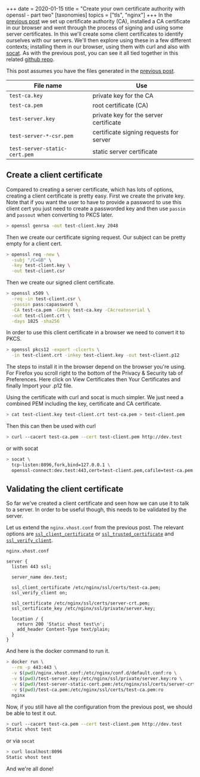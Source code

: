 +++
date = 2020-01-15
title = "Create your own certificate authority with openssl - part two"
[taxonomies]
topics = ["tls", "nginx"]
+++
In the [previous post](/blog/ssl-certificate-authority-with-openssl/) we
set up certificate authority (CA), installed a CA certificate in our browser and
went through the process of signing and using some server certificates. In this
we'll create some client certificates to identify ourselves with our servers.
We'll then explore using these in a few different contexts; installing them in
our browser, using them with curl and also with [socat](http://www.dest-unreach.org/socat/).
As with the previous post, you can see it all tied together in this related
[github repo](https://github.com/robyoung/nginx-client-certs).

This post assumes you have the files generated in the [previous post](/blog/ssl-certificate-authority-with-openssl/).

| File name                     | Use                                     |
| ----------------------------- | --------------------------------------- |
| `test-ca.key`                 | private key for the CA                  |
| `test-ca.pem`                 | root certificate (CA)                   |
| `test-server.key`             | private key for the server certificate  |
| `test-server-*-csr.pem`       | certificate signing requests for server |
| `test-server-static-cert.pem` | static server certificate               |

## Create a client certificate

Compared to creating a server certificate, which has lots of options, creating a client
certificate is pretty easy. First we create the private key. Note that if you want the
user to have to provide a password to use this client cert you just need to create a
passworded key and then use `passin` and `passout` when converting to PKCS later.

```bash
> openssl genrsa -out test-client.key 2048
```

Then we create our certificate signing request. Our subject can be pretty empty for a client
cert.

```bash
> openssl req -new \
  -subj "/C=GB" \
  -key test-client.key \
  -out test-client.csr
```

Then we create our signed client certificate.

```bash
> openssl x509 \
  -req -in test-client.csr \
  -passin pass:capassword \
  -CA test-ca.pem -CAkey test-ca.key -CAcreateserial \
  -out test-client.crt \
  -days 1825 -sha256
```

In order to use this client certificate in a browser we need to convert it to PKCS.

```bash
> openssl pkcs12 -export -clcerts \
  -in test-client.crt -inkey test-client.key -out test-client.p12
```

The steps to install it in the browser depend on the browser you're using. For Firefox
you scroll right to the bottom of the Privacy & Security tab of Preferences. Here click
on View Certificates then Your Certificates and finally Import your .p12 file.

Using the certificate with curl and socat is much simpler. We just need a combined PEM
including the key, certificate and CA certificate.

```bash
> cat test-client.key test-client.crt test-ca.pem > test-client.pem
```

Then this can then be used with curl

```bash
> curl --cacert test-ca.pem --cert test-client.pem http://dev.test
```

or with socat

```bash
> socat \
  tcp-listen:8096,fork,bind=127.0.0.1 \
  openssl-connect:dev.test:443,cert=test-client.pem,cafile=test-ca.pem
```

## Validating the client certificate

So far we've created a client certificate and seen how we can use it to talk to
a server. In order to be useful though, this needs to be validated by the server.

Let us extend the `nginx.vhost.conf` from the previous post. The relevant
options are
[`ssl_client_certificate`](https://nginx.org/en/docs/http/ngx_http_ssl_module.html#ssl_client_certificate) or
[`ssl_trusted_certificate`](https://nginx.org/en/docs/http/ngx_http_ssl_module.html#ssl_trusted_certificate) and
[`ssl_verify_client`](https://nginx.org/en/docs/http/ngx_http_ssl_module.html#ssl_verify_client).

`nginx.vhost.conf`
```nginx
server {
  listen 443 ssl;

  server_name dev.test;

  ssl_client_certificate /etc/nginx/ssl/certs/test-ca.pem;
  ssl_verify_client on;

  ssl_certificate /etc/nginx/ssl/certs/server-crt.pem;
  ssl_certificate_key /etc/nginx/ssl/private/server.key;

  location / {
    return 200 'Static vhost test\n';
    add_header Content-Type text/plain;
  }
}
```

And here is the docker command to run it.

```bash
> docker run \
  --rm -p 443:443 \
  -v $(pwd)/nginx.vhost.conf:/etc/nginx/conf.d/default.conf:ro \
  -v $(pwd)/test-server.key:/etc/nginx/ssl/private/server.key:ro \
  -v $(pwd)/test-server-static-cert.pem:/etc/nginx/ssl/certs/server-crt.pem:ro \
  -v $(pwd)/test-ca.pem:/etc/nginx/ssl/certs/test-ca.pem:ro
  nginx
```

Now, if you still have all the configuration from the previous post,
we should be able to test it out.

```bash
> curl --cacert test-ca.pem --cert test-client.pem http://dev.test
Static vhost test
```

or via `socat`

```bash
> curl localhost:8096
Static vhost test
```

And we're all done!
